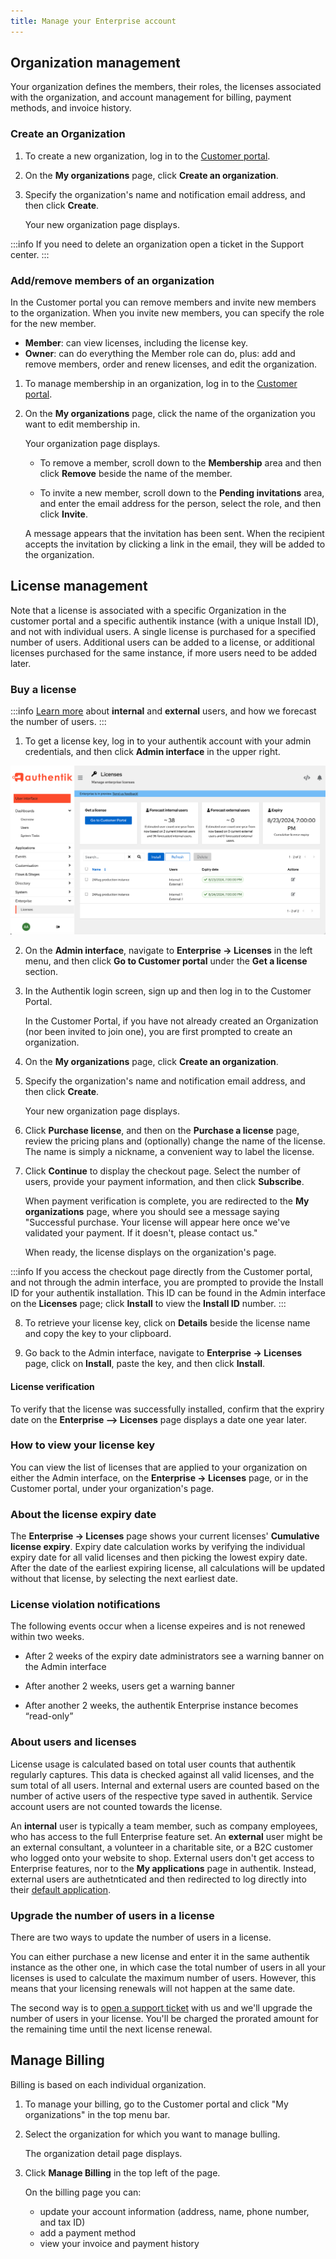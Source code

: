 ```yaml
---
title: Manage your Enterprise account
---
```


## Organization management

Your organization defines the members, their roles, the licenses associated with the organization, and account management for billing, payment methods, and invoice history.

### Create an Organization

1. To create a new organization, log in to the [Customer portal](./get-started#access-enterprise).

2. On the **My organizations** page, click **Create an organization**.

3. Specify the organization's name and notification email address, and then click **Create**.

    Your new organization page displays.

:::info
If you need to delete an organization open a ticket in the Support center.
:::

### Add/remove members of an organization

In the Customer portal you can remove members and invite new members to the organization. When you invite new members, you can specify the role for the new member.

-   **Member**: can view licenses, including the license key.
-   **Owner**: can do everything the Member role can do, plus: add and remove members, order and renew licenses, and edit the organization.

1. To manage membership in an organization, log in to the [Customer portal](./get-started#access-enterprise).

2. On the **My organizations** page, click the name of the organization you want to edit membership in.

    Your organization page displays.

    - To remove a member, scroll down to the **Membership** area and then click **Remove** beside the name of the member.

    - To invite a new member, scroll down to the **Pending invitations** area, and enter the email address for the person, select the role, and then click **Invite**.

    A message appears that the invitation has been sent. When the recipient accepts the invitation by clicking a link in the email, they will be added to the organization.

## License management

Note that a license is associated with a specific Organization in the customer portal and a specific authentik instance (with a unique Install ID), and not with individual users. A single license is purchased for a specified number of users. Additional users can be added to a license, or additional licenses purchased for the same instance, if more users need to be added later.

### Buy a license

:::info
[Learn more](#about-users-and-licenses) about **internal** and **external** users, and how we forecast the number of users.
:::

1. To get a license key, log in to your authentik account with your admin credentials, and then click **Admin interface** in the upper right.

!["Admin interface licenses page"](./licenses-page-admin.png)

2. On the **Admin interface**, navigate to **Enterprise → Licenses** in the left menu, and then click **Go to Customer portal** under the **Get a license** section.

3. In the Authentik login screen, sign up and then log in to the Customer Portal.

    In the Customer Portal, if you have not already created an Organization (nor been invited to join one), you are first prompted to create an organization.

4. On the **My organizations** page, click **Create an organization**.

5. Specify the organization's name and notification email address, and then click **Create**.

    Your new organization page displays.

6. Click **Purchase license**, and then on the **Purchase a license** page, review the pricing plans and (optionally) change the name of the license. The name is simply a nickname, a convenient way to label the license.

7. Click **Continue** to display the checkout page. Select the number of users, provide your payment information, and then click **Subscribe**.

    When payment verification is complete, you are redirected to the **My organizations** page, where you should see a message saying "Successful purchase. Your license will appear here once we've validated your payment. If it doesn't, please contact us."

    When ready, the license displays on the organization's page.

:::info
If you access the checkout page directly from the Customer portal, and not through the admin interface, you are prompted to provide the Install ID for your authentik installation. This ID can be found in the Admin interface on the **Licenses** page; click **Install** to view the **Install ID** number.
:::

8. To retrieve your license key, click on **Details** beside the license name and copy the key to your clipboard.

9. Go back to the Admin interface, navigate to **Enterprise -> Licenses** page, click on **Install**, paste the key, and then click **Install**.

#### License verification

To verify that the license was successfully installed, confirm that the expriry date on the **Enterprise --> Licenses** page displays a date one year later.

### How to view your license key

You can view the list of licenses that are applied to your organization on either the Admin interface, on the **Enterprise -> Licenses** page, or in the Customer portal, under your organization's page.

### About the license expiry date

The **Enterprise -> Licenses** page shows your current licenses' **Cumulative license expiry**. Expiry date calculation works by verifying the individual expiry date for all valid licenses and then picking the lowest expiry date. After the date of the earliest expiring license, all calculations will be updated without that license, by selecting the next earliest date.

### License violation notifications

The following events occur when a license expeires and is not renewed within two weeks.

-   After 2 weeks of the expiry date administrators see a warning banner on the Admin interface

-   After another 2 weeks, users get a warning banner

-   After another 2 weeks, the authentik Enterprise instance becomes “read-only”

### About users and licenses

License usage is calculated based on total user counts that authentik regularly captures. This data is checked against all valid licenses, and the sum total of all users. Internal and external users are counted based on the number of active users of the respective type saved in authentik. Service account users are not counted towards the license.

An **internal** user is typically a team member, such as company employees, who has access to the full Enterprise feature set. An **external** user might be an external consultant, a volunteer in a charitable site, or a B2C customer who logged onto your website to shop. External users don't get access to Enterprise features, nor to the **My applications** page in authentik. Instead, external users are authetnticated and then redirected to log directly into their [default application](../core/brands.md#external-user-settings).

### Upgrade the number of users in a license

There are two ways to update the number of users in a license.

You can either purchase a new license and enter it in the same authentik instance as the other one, in which case the total number of users in all your licenses is used to calculate the maximum number of users. However, this means that your licensing renewals will not happen at the same date.

The second way is to [open a support ticket](./entsupport.md) with us and we'll upgrade the number of users in your license. You'll be charged the prorated amount for the remaining time until the next license renewal.

## Manage Billing

Billing is based on each individual organization.

1. To manage your billing, go to the Customer portal and click "My organizations" in the top menu bar.

2. Select the organization for which you want to manage bulling.

    The organization detail page displays.

3. Click **Manage Billing** in the top left of the page.

    On the billing page you can:

    - update your account information (address, name, phone number, and tax ID)
    - add a payment method
    - view your invoice and payment history
